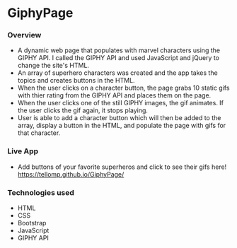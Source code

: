 # GiphyPage

### Overview 
* A dynamic web page that populates with marvel characters using the GIPHY API. I called the GIPHY API and used JavaScript and jQuery to change the site's HTML.
* An array of superhero characters was created and the app takes the topics and creates buttons in the HTML.
* When the user clicks on a character button, the page grabs 10 static gifs with thier rating from the GIPHY API and places them on the page. 
* When the user clicks one of the still GIPHY images, the gif animates. If the user clicks the gif again, it stops playing.
* User is able to add a character button which will then be added to the array, display a button in the HTML, and populate the page with gifs for that character. 

### Live App
* Add buttons of your favorite superheros and click to see their gifs here! https://tellomp.github.io/GiphyPage/

### Technologies used
* HTML
* CSS
* Bootstrap
* JavaScript
* GIPHY API 
